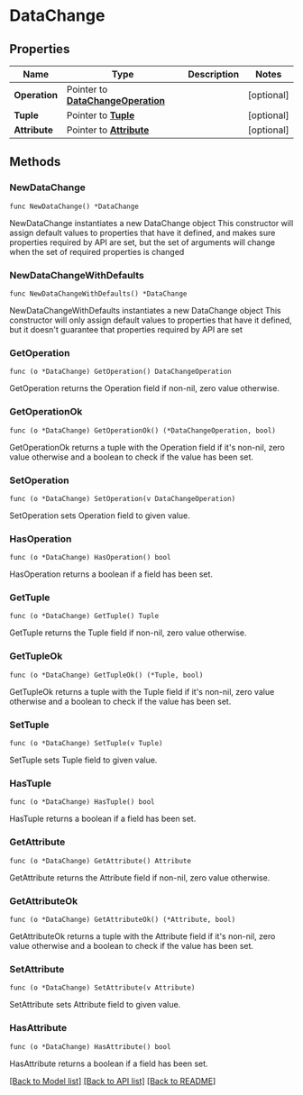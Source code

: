 # DataChange

## Properties

Name | Type | Description | Notes
------------ | ------------- | ------------- | -------------
**Operation** | Pointer to [**DataChangeOperation**](DataChangeOperation.md) |  | [optional] 
**Tuple** | Pointer to [**Tuple**](Tuple.md) |  | [optional] 
**Attribute** | Pointer to [**Attribute**](Attribute.md) |  | [optional] 

## Methods

### NewDataChange

`func NewDataChange() *DataChange`

NewDataChange instantiates a new DataChange object
This constructor will assign default values to properties that have it defined,
and makes sure properties required by API are set, but the set of arguments
will change when the set of required properties is changed

### NewDataChangeWithDefaults

`func NewDataChangeWithDefaults() *DataChange`

NewDataChangeWithDefaults instantiates a new DataChange object
This constructor will only assign default values to properties that have it defined,
but it doesn't guarantee that properties required by API are set

### GetOperation

`func (o *DataChange) GetOperation() DataChangeOperation`

GetOperation returns the Operation field if non-nil, zero value otherwise.

### GetOperationOk

`func (o *DataChange) GetOperationOk() (*DataChangeOperation, bool)`

GetOperationOk returns a tuple with the Operation field if it's non-nil, zero value otherwise
and a boolean to check if the value has been set.

### SetOperation

`func (o *DataChange) SetOperation(v DataChangeOperation)`

SetOperation sets Operation field to given value.

### HasOperation

`func (o *DataChange) HasOperation() bool`

HasOperation returns a boolean if a field has been set.

### GetTuple

`func (o *DataChange) GetTuple() Tuple`

GetTuple returns the Tuple field if non-nil, zero value otherwise.

### GetTupleOk

`func (o *DataChange) GetTupleOk() (*Tuple, bool)`

GetTupleOk returns a tuple with the Tuple field if it's non-nil, zero value otherwise
and a boolean to check if the value has been set.

### SetTuple

`func (o *DataChange) SetTuple(v Tuple)`

SetTuple sets Tuple field to given value.

### HasTuple

`func (o *DataChange) HasTuple() bool`

HasTuple returns a boolean if a field has been set.

### GetAttribute

`func (o *DataChange) GetAttribute() Attribute`

GetAttribute returns the Attribute field if non-nil, zero value otherwise.

### GetAttributeOk

`func (o *DataChange) GetAttributeOk() (*Attribute, bool)`

GetAttributeOk returns a tuple with the Attribute field if it's non-nil, zero value otherwise
and a boolean to check if the value has been set.

### SetAttribute

`func (o *DataChange) SetAttribute(v Attribute)`

SetAttribute sets Attribute field to given value.

### HasAttribute

`func (o *DataChange) HasAttribute() bool`

HasAttribute returns a boolean if a field has been set.


[[Back to Model list]](../README.md#documentation-for-models) [[Back to API list]](../README.md#documentation-for-api-endpoints) [[Back to README]](../README.md)



